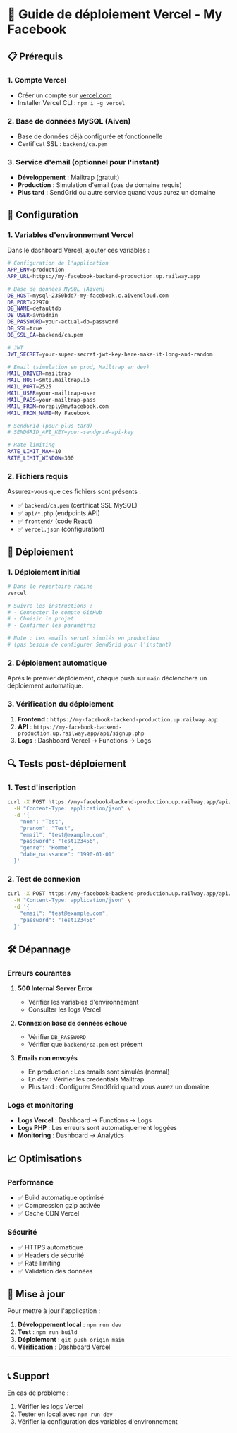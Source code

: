 # 🚀 Guide de déploiement Vercel - My Facebook

## 📋 Prérequis

### 1. **Compte Vercel**

- Créer un compte sur [vercel.com](https://vercel.com)
- Installer Vercel CLI : `npm i -g vercel`

### 2. **Base de données MySQL (Aiven)**

- Base de données déjà configurée et fonctionnelle
- Certificat SSL : `backend/ca.pem`

### 3. **Service d'email (optionnel pour l'instant)**

- **Développement** : Mailtrap (gratuit)
- **Production** : Simulation d'email (pas de domaine requis)
- **Plus tard** : SendGrid ou autre service quand vous aurez un domaine

## 🔧 Configuration

### 1. **Variables d'environnement Vercel**

Dans le dashboard Vercel, ajouter ces variables :

```bash
# Configuration de l'application
APP_ENV=production
APP_URL=https://my-facebook-backend-production.up.railway.app

# Base de données MySQL (Aiven)
DB_HOST=mysql-2350bdd7-my-facebook.c.aivencloud.com
DB_PORT=22970
DB_NAME=defaultdb
DB_USER=avnadmin
DB_PASSWORD=your-actual-db-password
DB_SSL=true
DB_SSL_CA=backend/ca.pem

# JWT
JWT_SECRET=your-super-secret-jwt-key-here-make-it-long-and-random

# Email (simulation en prod, Mailtrap en dev)
MAIL_DRIVER=mailtrap
MAIL_HOST=smtp.mailtrap.io
MAIL_PORT=2525
MAIL_USER=your-mailtrap-user
MAIL_PASS=your-mailtrap-pass
MAIL_FROM=noreply@myfacebook.com
MAIL_FROM_NAME=My Facebook

# SendGrid (pour plus tard)
# SENDGRID_API_KEY=your-sendgrid-api-key

# Rate limiting
RATE_LIMIT_MAX=10
RATE_LIMIT_WINDOW=300
```

### 2. **Fichiers requis**

Assurez-vous que ces fichiers sont présents :

- ✅ `backend/ca.pem` (certificat SSL MySQL)
- ✅ `api/*.php` (endpoints API)
- ✅ `frontend/` (code React)
- ✅ `vercel.json` (configuration)

## 🚀 Déploiement

### 1. **Déploiement initial**

```bash
# Dans le répertoire racine
vercel

# Suivre les instructions :
# - Connecter le compte GitHub
# - Choisir le projet
# - Confirmer les paramètres

# Note : Les emails seront simulés en production
# (pas besoin de configurer SendGrid pour l'instant)
```

### 2. **Déploiement automatique**

Après le premier déploiement, chaque push sur `main` déclenchera un déploiement automatique.

### 3. **Vérification du déploiement**

1. **Frontend** : `https://my-facebook-backend-production.up.railway.app`
2. **API** : `https://my-facebook-backend-production.up.railway.app/api/signup.php`
3. **Logs** : Dashboard Vercel → Functions → Logs

## 🔍 Tests post-déploiement

### 1. **Test d'inscription**

```bash
curl -X POST https://my-facebook-backend-production.up.railway.app/api/signup.php \
  -H "Content-Type: application/json" \
  -d '{
    "nom": "Test",
    "prenom": "Test",
    "email": "test@example.com",
    "password": "Test123456",
    "genre": "Homme",
    "date_naissance": "1990-01-01"
  }'
```

### 2. **Test de connexion**

```bash
curl -X POST https://my-facebook-backend-production.up.railway.app/api/login.php \
  -H "Content-Type: application/json" \
  -d '{
    "email": "test@example.com",
    "password": "Test123456"
  }'
```

## 🛠️ Dépannage

### **Erreurs courantes**

1. **500 Internal Server Error**

   - Vérifier les variables d'environnement
   - Consulter les logs Vercel

2. **Connexion base de données échoue**

   - Vérifier `DB_PASSWORD`
   - Vérifier que `backend/ca.pem` est présent

3. **Emails non envoyés**
   - En production : Les emails sont simulés (normal)
   - En dev : Vérifier les credentials Mailtrap
   - Plus tard : Configurer SendGrid quand vous aurez un domaine

### **Logs et monitoring**

- **Logs Vercel** : Dashboard → Functions → Logs
- **Logs PHP** : Les erreurs sont automatiquement loggées
- **Monitoring** : Dashboard → Analytics

## 📈 Optimisations

### **Performance**

- ✅ Build automatique optimisé
- ✅ Compression gzip activée
- ✅ Cache CDN Vercel

### **Sécurité**

- ✅ HTTPS automatique
- ✅ Headers de sécurité
- ✅ Rate limiting
- ✅ Validation des données

## 🔄 Mise à jour

Pour mettre à jour l'application :

1. **Développement local** : `npm run dev`
2. **Test** : `npm run build`
3. **Déploiement** : `git push origin main`
4. **Vérification** : Dashboard Vercel

---

## 📞 Support

En cas de problème :

1. Vérifier les logs Vercel
2. Tester en local avec `npm run dev`
3. Vérifier la configuration des variables d'environnement
